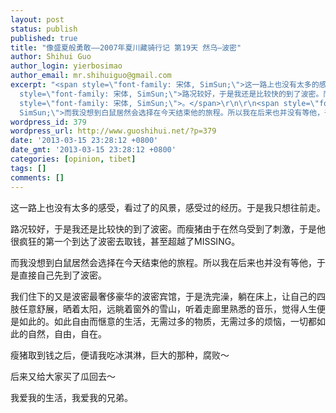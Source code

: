 ```yaml
---
layout: post
status: publish
published: true
title: "像盛夏般勇敢——2007年夏川藏骑行记 第19天 然乌—波密"
author: Shihui Guo
author_login: yierbosimao
author_email: mr.shihuiguo@gmail.com
excerpt: "<span style=\"font-family: 宋体, SimSun;\">这一路上也没有太多的感受，看过了的风景，感受过的经历。于是我只想往前走。</span>\r\n\r\n<span
  style=\"font-family: 宋体, SimSun;\">路况较好，于是我还是比较快的到了波密。而瘦猪由于在然乌受到了刺激，于是他很疯狂的第一个到达了波密去取钱，甚至超越了</span>MISSING<span
  style=\"font-family: 宋体, SimSun;\">。</span>\r\n\r\n<span style=\"font-family: 宋体,
  SimSun;\">而我没想到白鼠居然会选择在今天结束他的旅程。所以我在后来也并没有等他，于是直接自己先到了波密。</span>\r\n\r\n"
wordpress_id: 379
wordpress_url: http://www.guoshihui.net/?p=379
date: '2013-03-15 23:28:12 +0800'
date_gmt: '2013-03-15 23:28:12 +0800'
categories: [opinion, tibet]
tags: []
comments: []
---
```

<p><span style="font-family: 宋体, SimSun;">这一路上也没有太多的感受，看过了的风景，感受过的经历。于是我只想往前走。</span></p>
<p><span style="font-family: 宋体, SimSun;">路况较好，于是我还是比较快的到了波密。而瘦猪由于在然乌受到了刺激，于是他很疯狂的第一个到达了波密去取钱，甚至超越了</span>MISSING<span style="font-family: 宋体, SimSun;">。</span></p>
<p><span style="font-family: 宋体, SimSun;">而我没想到白鼠居然会选择在今天结束他的旅程。所以我在后来也并没有等他，于是直接自己先到了波密。</span></p>
<p><a id="more"></a><a id="more-379"></a></p>
<p><span style="font-family: 宋体, SimSun;">我们住下的又是波密最奢侈豪华的波密宾馆，于是洗完澡，躺在床上，让自己的四肢任意舒展，晒着太阳，远眺着窗外的雪山，听着走廊里熟悉的音乐，觉得人生便是如此的。如此自由而惬意的生活，无需过多的物质，无需过多的烦恼，一切都如此的自然，自由，自在。</span></p>
<p><span style="font-family: 宋体, SimSun;">瘦猪取到钱之后，便请我吃冰淇淋，巨大的那种，腐败～</span></p>
<p><span style="font-family: 宋体, SimSun;">后来又给大家买了瓜回去～</span></p>
<p><span style="font-family: 宋体, SimSun;">我爱我的生活，我爱我的兄弟。</span></p>
